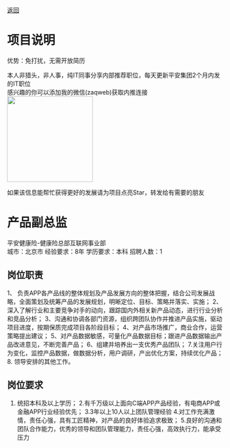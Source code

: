 [返回](../../)

# 项目说明

优势：免打扰，无需开放简历

本人非猎头，非人事，纯IT同事分享内部推荐职位，每天更新平安集团2个月内发的IT职位  
感兴趣的你可以添加我的微信(zaqweb)获取内推连接  
<img src="https://github.com/zaqweb/PA-IT-JOBS/blob/master/WechatICode.jpeg"  height="200" width="200">

如果该信息能帮忙获得更好的发展请为项目点亮Star，转发给有需要的朋友

# 产品副总监
平安健康险-健康险总部互联网事业部  
城市：北京市 经验要求：8年 学历要求：本科  招聘人数：1

## 岗位职责
1、 负责APP各产品线的整体规划及产品发展方向的整体把握，结合公司发展战略，全面策划及统筹产品的发展规划，明晰定位、目标、策略并落实、实施； 
2、深入了解行业和主要竞争对手的动向，跟踪国内外相关新产品动态，进行行业分析和竞品分析；
3、沟通和协调各部门资源，组织跨团队协作并推进产品实施，驱动项目进度，按期保质完成项目各阶段目标；
4、对产品市场推广，商业合作，运营策略提出建议； 
5、对产品数据敏感，可量化产品数据目标；跟进产品数据输出产品改进意见，不断完善产品； 
6、组建并培养出一支优秀产品团队；
7.关注用户行为变化，监控产品数据，做数据分析，用户调研，产出优化方案，持续优化产品；
8. 领导安排的其他工作。

## 岗位要求
1. 统招本科及以上学历；
2.有千万级以上面向C端APP产品经验，有电商APP或金融APP行业经验优先；
3.3年以上10人以上团队管理经验
4.对工作充满激情，责任心强，具有工匠精神，对产品的良好体验追求极致； 5.良好的沟通和团队合作能力，优秀的领导和团队管理能力，责任心强，高效执行力，能承受压力




